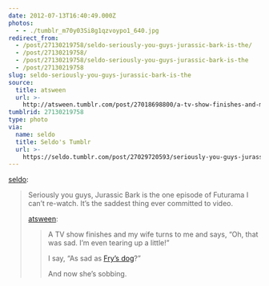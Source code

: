 ```yaml
---
date: 2012-07-13T16:40:49.000Z
photos:
  - - ./tumblr_m70y03Si8g1qzvoypo1_640.jpg
redirect_from:
  - /post/27130219758/seldo-seriously-you-guys-jurassic-bark-is-the/
  - /post/27130219758/
  - /post/27130219758/seldo-seriously-you-guys-jurassic-bark-is-the
  - /post/27130219758
slug: seldo-seriously-you-guys-jurassic-bark-is-the
source:
  title: atsween
  url: >-
    http://atsween.tumblr.com/post/27018698800/a-tv-show-finishes-and-my-wife-turns-to-me-and
tumblrid: 27130219758
type: photo
via:
  name: seldo
  title: Seldo's Tumblr
  url: >-
    https://seldo.tumblr.com/post/27029720593/seriously-you-guys-jurassic-bark-is-the-one
---
```

<p><a href="http://seldo.tumblr.com/post/27029720593/seriously-you-guys-jurassic-bark-is-the-one" class="tumblr_blog">seldo</a>:</p>

<blockquote><p>Seriously you guys, Jurassic Bark is the one episode of Futurama I can’t re-watch. It’s the saddest thing ever committed to video.</p>
<p><a class="tumblr_blog" href="http://iamyourcanadianboyfriend.com/post/27018698800/a-tv-show-finishes-and-my-wife-turns-to-me-and">atsween</a>:</p>
<blockquote>
<p>A TV show finishes and my wife turns to me and says, “Oh, that was sad. I’m even tearing up a little!”</p>
<p>I say, “As sad as <a href="http://en.m.wikipedia.org/wiki/Jurassic_Bark">Fry’s dog</a>?”</p>
<p>And now she’s sobbing.</p>
</blockquote></blockquote>
